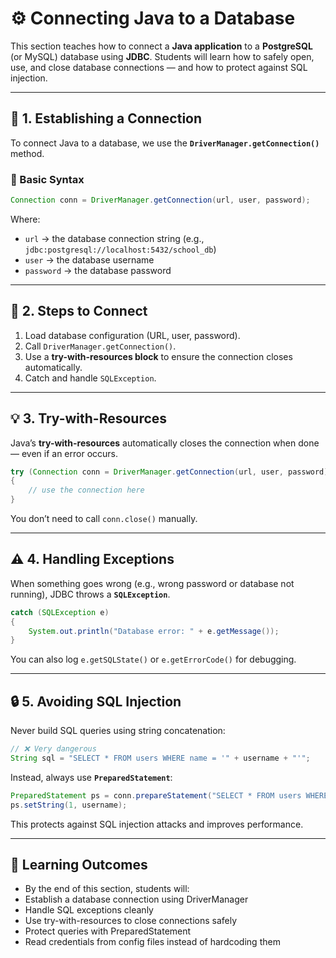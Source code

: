 # ⚙️ Connecting Java to a Database

This section teaches how to connect a **Java application** to a **PostgreSQL** (or MySQL) database using **JDBC**.
Students will learn how to safely open, use, and close database connections — and how to protect against SQL injection.

---

## 🔑 1. Establishing a Connection

To connect Java to a database, we use the **`DriverManager.getConnection()`** method.

### 🧱 Basic Syntax

```java
Connection conn = DriverManager.getConnection(url, user, password);
```

Where:

* `url` → the database connection string
  (e.g., `jdbc:postgresql://localhost:5432/school_db`)
* `user` → the database username
* `password` → the database password

---

## 🧩 2. Steps to Connect

1. Load database configuration (URL, user, password).
2. Call `DriverManager.getConnection()`.
3. Use a **try-with-resources block** to ensure the connection closes automatically.
4. Catch and handle `SQLException`.

---

## 💡 3. Try-with-Resources

Java’s **try-with-resources** automatically closes the connection when done — even if an error occurs.

```java
try (Connection conn = DriverManager.getConnection(url, user, password)) 
{
    // use the connection here
}
```

You don’t need to call `conn.close()` manually.

---

## ⚠️ 4. Handling Exceptions

When something goes wrong (e.g., wrong password or database not running), JDBC throws a **`SQLException`**.

```java
catch (SQLException e) 
{
    System.out.println("Database error: " + e.getMessage());
}
```

You can also log `e.getSQLState()` or `e.getErrorCode()` for debugging.

---

## 🔒 5. Avoiding SQL Injection

Never build SQL queries using string concatenation:

```java
// ❌ Very dangerous
String sql = "SELECT * FROM users WHERE name = '" + username + "'";
```

Instead, always use **`PreparedStatement`**:

```java
PreparedStatement ps = conn.prepareStatement("SELECT * FROM users WHERE name = ?");
ps.setString(1, username);
```

This protects against SQL injection attacks and improves performance.

---

## 🧠 Learning Outcomes

- By the end of this section, students will:
- Establish a database connection using DriverManager
- Handle SQL exceptions cleanly
- Use try-with-resources to close connections safely
- Protect queries with PreparedStatement
- Read credentials from config files instead of hardcoding them

